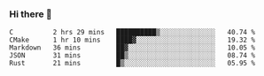 ### Hi there 👋

<!--
**WShiBin/WShiBin** is a ✨ _special_ ✨ repository because its `README.md` (this file) appears on your GitHub profile.

Here are some ideas to get you started:

- 🔭 I’m currently working on ...
- 🌱 I’m currently learning ...
- 👯 I’m looking to collaborate on ...
- 🤔 I’m looking for help with ...
- 💬 Ask me about ...
- 📫 How to reach me: ...
- 😄 Pronouns: ...
- ⚡ Fun fact: ...
-->

<!--START_SECTION:waka-->
```text
C          2 hrs 29 mins   ██████████▒░░░░░░░░░░░░░░   40.74 % 
CMake      1 hr 10 mins    ████▓░░░░░░░░░░░░░░░░░░░░   19.32 % 
Markdown   36 mins         ██▓░░░░░░░░░░░░░░░░░░░░░░   10.05 % 
JSON       31 mins         ██▒░░░░░░░░░░░░░░░░░░░░░░   08.74 % 
Rust       21 mins         █▒░░░░░░░░░░░░░░░░░░░░░░░   05.95 % 
```
<!--END_SECTION:waka-->
